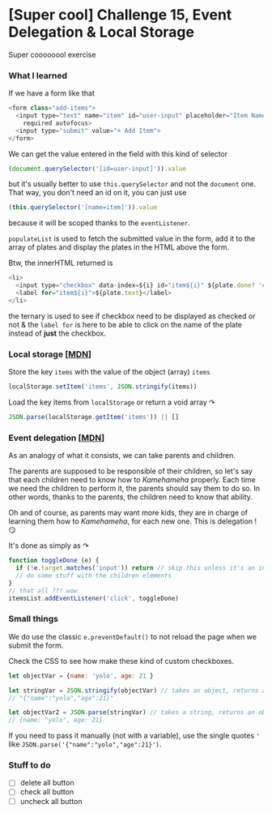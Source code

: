# [Super cool] Challenge 15, Event Delegation & Local Storage
Super coooooool exercise

### What I learned
If we have a form like that
```js
<form class="add-items">
  <input type="text" name="item" id="user-input" placeholder="Item Name"
    required autofocus>
  <input type="submit" value="+ Add Item">
</form>
```

We can get the value entered in the field with this kind of selector
```js
(document.querySelector('[id=user-input]')).value
```
but it's usually better to use `this.querySelector` and not the    `document` one. That way, you don't need an id on it, you can just use
```js
(this.querySelector('[name=item]')).value
```
because it will be scoped thanks to the `eventListener`.

`populateList` is used to fetch the submitted value in the form, add it to the
  array of plates and display the plates in the HTML above the form.

Btw, the innerHTML returned is
```js
<li>
  <input type="checkbox" data-index=${i} id="item${i}" ${plate.done? 'checked' : ''} />
  <label for="item${i}">${plate.text}</label>
</li>
```
the ternary is used to see if checkbox need to be displayed as checked or not &
  the `label for` is here to be able to click on the name of the plate instead
  of **just** the checkbox.

### Local storage [[MDN][1]]
Store the key `items` with the value of the object (array) `items`
```js
localStorage.setItem('items', JSON.stringify(items))
```

Load the key items from `localStorage` or return a void array ↷
```js
JSON.parse(localStorage.getItem('items')) || []
```

### Event delegation [[MDN][2]]
As an analogy of what it consists, we can take parents and children.

The parents are supposed to be responsible of their children, so let's say that
  each children need to know how to _Kamehameha_ properly. Each time we need the
  children to perform it, the parents should say them to do so. In other words,
  thanks to the parents, the children need to know that ability.

Oh and of course, as parents may want more kids, they are in charge of learning
  them how to _Kamehameha_, for each new one. This is delegation ! :smirk:

It's done as simply as ↷
```js
function toggleDone (e) {
  if (!e.target.matches('input')) return // skip this unless it's an input
  // do some stuff with the children elements
}
// that all ??! wow
itemsList.addEventListener('click', toggleDone)
```

### Small things
We do use the classic `e.preventDefault()` to not reload the page when we
  submit the form.

Check the CSS to see how make these kind of custom checkboxes.

```js
let objectVar = {name: 'yolo', age: 21 }

let stringVar = JSON.stringify(objectVar) // takes an object, returns a string
// "{"name":"yolo","age":21}"

let objectVar2 = JSON.parse(stringVar) // takes a string, returns an object (JSON)
// {name: "yolo", age: 21}
```

If you need to pass it manually (not with a variable), use the single quotes `'`
like `JSON.parse('{"name":"yolo","age":21}')`.

[1]: https://developer.mozilla.org/en-US/docs/Web/API/Window/localStorage
[2]: https://developer.mozilla.org/en-US/docs/Web/API/Event/target

### Stuff to do

- [ ] delete all button
- [ ] check all button
- [ ] uncheck all button